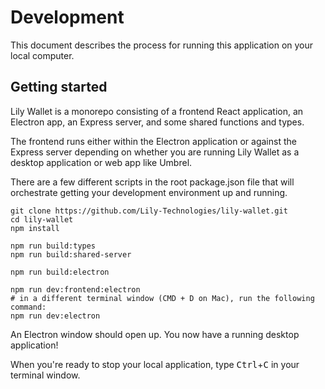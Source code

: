 # Development

This document describes the process for running this application on your local computer.

## Getting started

Lily Wallet is a monorepo consisting of a frontend React application, an Electron app, an Express server, and some shared functions and types.

The frontend runs either within the Electron application or against the Express server depending on whether you are running Lily Wallet as a desktop application or web app like Umbrel.

There are a few different scripts in the root package.json file that will orchestrate getting your development environment up and running.

```
git clone https://github.com/Lily-Technologies/lily-wallet.git
cd lily-wallet
npm install

npm run build:types
npm run build:shared-server

npm run build:electron

npm run dev:frontend:electron
# in a different terminal window (CMD + D on Mac), run the following command:
npm run dev:electron
```

An Electron window should open up. You now have a running desktop application!

When you're ready to stop your local application, type <kbd>Ctrl</kbd>+<kbd>C</kbd> in your terminal window.
